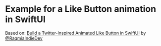 # Example for a Like Button animation in SwiftUI

Based on: [Build a Twitter-Inspired Animated Like Button in SwiftUI](https://betterprogramming.pub/build-a-twitter-inspired-animated-like-button-in-swiftui-d558c4a3fc00) by [@RaqmiaIndieDev](https://twitter.com/RaqmiaIndieDev)

